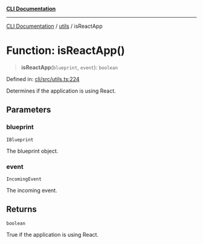 [**CLI Documentation**](../../README.md)

***

[CLI Documentation](../../README.md) / [utils](../README.md) / isReactApp

# Function: isReactApp()

> **isReactApp**(`blueprint`, `event`): `boolean`

Defined in: [cli/src/utils.ts:224](https://github.com/stonemjs/cli/blob/83156d7f07cad6e0545ad29ba32878fdd248ede2/src/utils.ts#L224)

Determines if the application is using React.

## Parameters

### blueprint

`IBlueprint`

The blueprint object.

### event

`IncomingEvent`

The incoming event.

## Returns

`boolean`

True if the application is using React.
